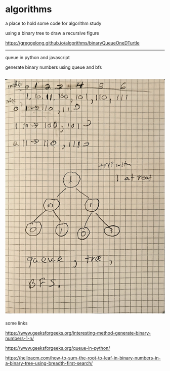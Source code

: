 # algorithms
a place to hold some code for algorithm study



using a binary tree to draw a recursive figure

https://greggelong.github.io/algorithms/binaryQueueOneDTurtle

---------
queue in python and javascript

generate binary numbers using queue and bfs

![binaryTree](binaryTreeQueue.jpg)
-----

some links

https://www.geeksforgeeks.org/interesting-method-generate-binary-numbers-1-n/


https://www.geeksforgeeks.org/queue-in-python/


https://helloacm.com/how-to-sum-the-root-to-leaf-in-binary-numbers-in-a-binary-tree-using-breadth-first-search/
